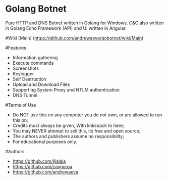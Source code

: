 # Golang Botnet 

Pure HTTP and DNS Botnet written in Golang for Windows. C&C also written in Golang Echo Framework (API) and UI written in Angular.

#Wiki 
[Main] (https://github.com/andrewaeva/gobotnet/wiki/Main)

#Features

* Information gathering
* Execute commands
* Screenshots
* Keylogger
* Self Destruction
* Upload and Download Files
* Supporting System Proxy and NTLM authentication
* DNS Tunnel

#Terms of Use

* Do NOT use this on any computer you do not own, or are allowed to run this on;
* Credits must always be given, With linksback to here;
* You may NEVER attempt to sell this, its free and open source;
* The authors and publishers assume no responsibility;
* For educational purposes only.

#Authors

* https://github.com/Iljalala
* https://github.com/zavgoroa
* https://github.com/andrewaeva
